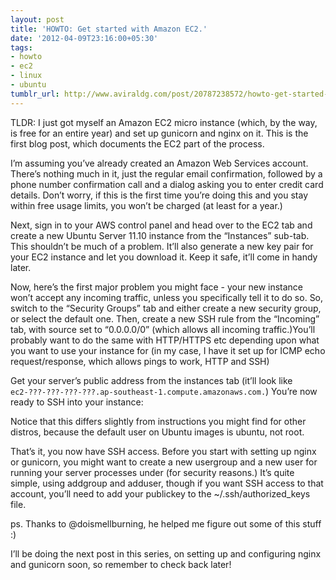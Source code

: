 ```yaml
---
layout: post
title: 'HOWTO: Get started with Amazon EC2.'
date: '2012-04-09T23:16:00+05:30'
tags:
- howto
- ec2
- linux
- ubuntu
tumblr_url: http://www.aviraldg.com/post/20787238572/howto-get-started-with-amazon-ec2-12
---
```

TLDR: I just got myself an Amazon EC2 micro instance (which, by the way, is free for an entire year) and set up gunicorn and nginx on it. This is the first blog post, which documents the EC2 part of the process.

I’m assuming you’ve already created an Amazon Web Services account. There’s nothing much in it, just the regular email confirmation, followed by a phone number confirmation call and a dialog asking you to enter credit card details. Don’t worry, if this is the first time you’re doing this and you stay within free usage limits, you won’t be charged (at least for a year.)

Next, sign in to your AWS control panel and head over to the EC2 tab and create a new Ubuntu Server 11.10 instance from the “Instances” sub-tab. This shouldn’t be much of a problem. It’ll also generate a new key pair for your EC2 instance and let you download it. Keep it safe, it’ll come in handy later.

Now, here’s the first major problem you might face - your new instance won’t accept any incoming traffic, unless you specifically tell it to do so. So, switch to the “Security Groups” tab and either create a new security group, or select the default one. Then, create a new SSH rule from the “Incoming” tab, with source set to “0.0.0.0/0” (which allows all incoming traffic.)You’ll probably want to do the same with HTTP/HTTPS etc depending upon what you want to use your instance for (in my case, I have it set up for ICMP echo request/response, which allows pings to work, HTTP and SSH)

Get your server’s public address from the instances tab (it’ll look like `ec2-???-???-???-???.ap-southeast-1.compute.amazonaws.com.`) You’re now ready to SSH into your instance:

Notice that this differs slightly from instructions you might find for other distros, because the default user on Ubuntu images is ubuntu, not root.

That’s it, you now have SSH access. Before you start with setting up nginx or gunicorn, you might want to create a new usergroup and a new user for running your server processes under (for security reasons.) It’s quite simple, using addgroup and adduser, though if you want SSH access to that account, you’ll need to add your publickey to the ~/.ssh/authorized_keys file.

ps. Thanks to @doismellburning, he helped me figure out some of this stuff :)

I’ll be doing the next post in this series, on setting up and configuring nginx and gunicorn soon, so remember to check back later!
